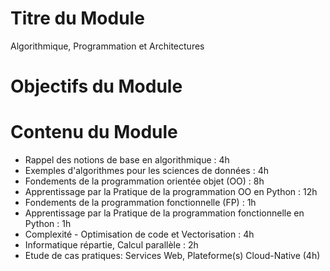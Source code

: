
# Titre du Module

Algorithmique, Programmation et Architectures

# Objectifs du Module

# Contenu du Module

- Rappel des notions de base en algorithmique : 4h
- Exemples d'algorithmes pour les sciences de données : 4h
- Fondements de la programmation orientée objet (OO) : 8h
- Apprentissage par la Pratique de la programmation OO en Python : 12h
- Fondements de la programmation fonctionnelle (FP) : 1h
- Apprentissage par la Pratique de la programmation fonctionnelle en Python : 1h
- Complexité - Optimisation de code et Vectorisation : 4h
- Informatique répartie, Calcul parallèle : 2h
- Etude de cas pratiques: Services Web, Plateforme(s) Cloud-Native (4h)
